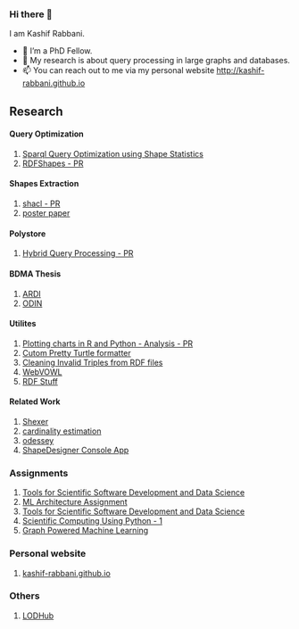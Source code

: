 
### Hi there 👋

I am Kashif Rabbani. 

- 🔭 I’m a PhD Fellow. 
- 🌱 My research is about query processing in large graphs and databases. 
- 📫 You can reach out to me via my personal website http://kashif-rabbani.github.io



## Research

#### Query Optimization

1. [Sparql Query Optimization using Shape Statistics](https://github.com/Kashif-Rabbani/sparql-optimization)
2. [RDFShapes - PR ](https://github.com/Kashif-Rabbani/RDFShapes)


#### Shapes Extraction

1. [shacl - PR](https://github.com/Kashif-Rabbani/shacl)
2. [poster paper](https://github.com/Kashif-Rabbani/validatingshapes)


#### Polystore

1. [Hybrid Query Processing - PR ](https://github.com/Kashif-Rabbani/polystore)


#### BDMA Thesis


1. [ARDI](https://github.com/Kashif-Rabbani/ARDI)
2. [ODIN](https://github.com/Kashif-Rabbani/ODIN)


#### Utilites

1. [Plotting charts in R and Python - Analysis - PR ](https://github.com/Kashif-Rabbani/Analysis)
2. [Cutom Pretty Turtle formatter](https://github.com/Kashif-Rabbani/turtle-formatter-custom)
3. [Cleaning Invalid Triples from RDF files](https://github.com/Kashif-Rabbani/cleaner)
4. [WebVOWL](https://github.com/Kashif-Rabbani/WebVOWL)
5. [RDF Stuff](https://github.com/Kashif-Rabbani/RDFStuff)



#### Related Work

1. [Shexer](https://github.com/Kashif-Rabbani/shexer)
2. [cardinality estimation](https://github.com/Kashif-Rabbani/ce)
3. [odessey](https://github.com/Kashif-Rabbani/odessey)
4. [ShapeDesigner Console App](https://github.com/Kashif-Rabbani/ShapeDesignerConsoleApp)


### Assignments

1. [Tools for Scientific Software Development and Data Science](https://github.com/Kashif-Rabbani/sci-sw-dev-2021)
2. [ML Architecture Assignment](https://github.com/Kashif-Rabbani/ml-architecture-assignment)
3. [Tools for Scientific Software Development and Data Science](https://github.com/Kashif-Rabbani/analyse_diff_sol_rad)
4. [Scientific Computing Using Python - 1](https://github.com/Kashif-Rabbani/SCP-1-Solution)
5. [Graph Powered Machine Learning](https://github.com/Kashif-Rabbani/GPML-Exercises)


### Personal website

1. [kashif-rabbani.github.io](https://github.com/Kashif-Rabbani/Kashif-Rabbani.github.io)


### Others

1. [LODHub](https://github.com/Kashif-Rabbani/LODHub.Documentation)

